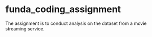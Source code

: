 # funda_coding_assignment
The assignment is to conduct analysis on the dataset from a movie streaming service.

